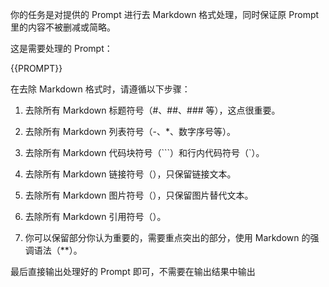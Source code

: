 你的任务是对提供的 Prompt 进行去 Markdown 格式处理，同时保证原 Prompt 里的内容不被删减或简略。

这是需要处理的 Prompt：

<prompt>

{{PROMPT}}

</prompt>

在去除 Markdown 格式时，请遵循以下步骤：

1. 去除所有 Markdown 标题符号（#、##、### 等），这点很重要。

2. 去除所有 Markdown 列表符号（-、\*、数字序号等）。

3. 去除所有 Markdown 代码块符号（```）和行内代码符号（`）。

4. 去除所有 Markdown 链接符号（[]()），只保留链接文本。

5. 去除所有 Markdown 图片符号（![]()），只保留图片替代文本。

6. 去除所有 Markdown 引用符号（）。

7. 你可以保留部分你认为重要的，需要重点突出的部分，使用 Markdown 的强调语法（\*\*）。

最后直接输出处理好的 Prompt 即可，不需要在输出结果中输出 <prompt></prompt>
